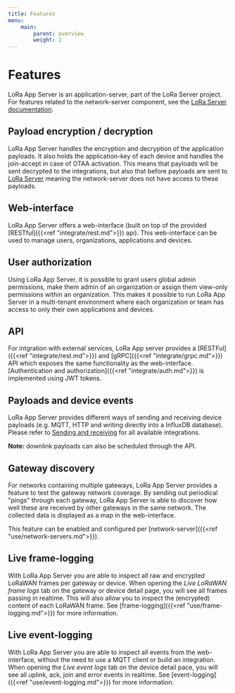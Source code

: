 ```yaml
---
title: Features
menu:
    main:
        parent: overview
        weight: 2
---
```


# Features

LoRa App Server is an application-server, part of the LoRa Server project.
For features related to the network-server component, see the
[LoRa Server documentation](/loraserver/).

## Payload encryption / decryption

LoRa App Server handles the encryption and decryption of the application
payloads. It also holds the application-key of each device and handles the
join-accept in case of OTAA activation. This means that payloads will be
sent decrypted to the integrations, but also that before payloads are sent
to [LoRa Server](/loraserver/) meaning the network-server does not have access
to these payloads.

## Web-interface

LoRa App Server offers a web-interface (built on top of the provided
[RESTful]({{<ref "integrate/rest.md">}}) api). This web-interface can be used
to manage users, organizations, applications and devices.

## User authorization

Using LoRa App Server, it is possible to grant users global admin permissions,
make them admin of an organization or assign them view-only permissions within
an organization. This makes it possible to run LoRa App Server in a multi-tenant
environment where each organization or team has access to only their own applications
and devices.

## API

For intgration with external services, LoRa App server provides a [RESTFul]({{<ref "integrate/rest.md">}})
and [gRPC]({{<ref "integrate/grpc.md">}}) API which exposes the same
functionality as the web-interface. [Authentication and authorization]({{<ref "integrate/auth.md">}})
is implemented using JWT tokens.

## Payloads and device events

LoRa App Server provides different ways of sending and receiving device
payloads (e.g. MQTT, HTTP and writing directly into a InfluxDB database).
Please refer to [Sending and receiving](/lora-app-server/integrate/sending-receiving/)
for all available integrations.

**Note:** downlink payloads can also be scheduled through the API.

## Gateway discovery

For networks containing multiple gateways, LoRa App Server provides a feature
to test the gateway network coverage. By sending out periodical "pings" through
each gateway, LoRa App Server is able to discover how well these are received by
other gateways in the same network. The collected data is displayed as a map
in the web-interface.

This feature can be enabled and configured per [network-server]({{<ref "use/network-servers.md">}}).

## Live frame-logging

With LoRa App Server you are able to inspect all raw and encrypted LoRaWAN
frames per gateway or device. When opening the *Live LoRaWAN frame logs* tab on the
gateway or device detail page, you will see all frames passing in realtime.
This will also allow you to inspect the (encrypted) content of each LoRaWAN
frame. See [frame-logging]({{<ref "use/frame-logging.md">}}) for more information.

## Live event-logging

With LoRa App Server you are able to inspect all events from the web-interface,
without the need to use a MQTT client or build an integration. When opening
the *Live event logs* tab on the device detail pace, you will see all
uplink, ack, join and error events in realtime. See [event-logging]({{<ref "use/event-logging.md">}})
for more information.
